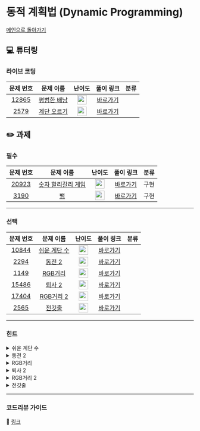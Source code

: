 # 동적 계획법 (Dynamic Programming) 

[메인으로 돌아가기](https://github.com/Altu-Bitu/Notice)

## 💻 튜터링

### 라이브 코딩

|문제 번호|문제 이름|난이도|풀이 링크|분류|
| :-----: | :-----: | :-----: | :-----: | :-----: |
|<a href="https://www.acmicpc.net/problem/12865" target="_blank">12865</a>|<a href="https://www.acmicpc.net/problem/12865" target="_blank">평범한 배낭</a>|<img height="25px" width="25px" src="https://static.solved.ac/tier_small/11.svg"/>|[바로가기]()||
|<a href="https://www.acmicpc.net/problem/2579" target="_blank">2579</a>|<a href="https://www.acmicpc.net/problem/2579" target="_blank">계단 오르기</a>|<img height="25px" width="25px" src="https://static.solved.ac/tier_small/8.svg"/>|[바로가기]()||


## ✏️ 과제

### 필수

|문제 번호|문제 이름|난이도|풀이 링크|분류|
| :-----: | :-----: | :-----: | :-----: | :-----: |
|<a href="https://www.acmicpc.net/problem/20923" target="_blank">20923</a>|<a href="https://www.acmicpc.net/problem/20923" target="_blank">숫자 할리갈리 게임</a>|<img height="25px" width="25px" src="https://static.solved.ac/tier_small/10.svg"/>|[바로가기]()|구현|
|<a href="https://www.acmicpc.net/problem/3190" target="_blank">3190</a>|<a href="https://www.acmicpc.net/problem/3190" target="_blank">뱀</a>|<img height="25px" width="25px" src="https://static.solved.ac/tier_small/11.svg"/>|[바로가기]()|구현|


---

### 선택

|문제 번호|문제 이름|난이도|풀이 링크|분류|
| :-----: | :-----: | :-----: | :-----: | :-----: |
|<a href="https://www.acmicpc.net/problem/10844" target="_blank">10844</a>|<a href="https://www.acmicpc.net/problem/10844" target="_blank">쉬운 계단 수</a>|<img height="25px" width="25px" src="https://static.solved.ac/tier_small/10.svg"/>|[바로가기]()||
|<a href="https://www.acmicpc.net/problem/2294" target="_blank">2294</a>|<a href="https://www.acmicpc.net/problem/2294" target="_blank">동전 2</a>|<img height="25px" width="25px" src="https://static.solved.ac/tier_small/10.svg"/>|[바로가기]()||
|<a href="https://www.acmicpc.net/problem/1149" target="_blank">1149</a>|<a href="https://www.acmicpc.net/problem/1149" target="_blank">RGB거리</a>|<img height="25px" width="25px" src="https://static.solved.ac/tier_small/10.svg"/>|[바로가기]()||
|<a href="https://www.acmicpc.net/problem/15486" target="_blank">15486</a>|<a href="https://www.acmicpc.net/problem/15486" target="_blank">퇴사 2</a>|<img height="25px" width="25px" src="https://static.solved.ac/tier_small/10.svg"/>|[바로가기]()||
|<a href="https://www.acmicpc.net/problem/17404" target="_blank">17404</a>|<a href="https://www.acmicpc.net/problem/17404" target="_blank">RGB거리 2</a>|<img height="25px" width="25px" src="https://static.solved.ac/tier_small/12.svg"/>|[바로가기]()||
|<a href="https://www.acmicpc.net/problem/2565" target="_blank">2565</a>|<a href="https://www.acmicpc.net/problem/2565" target="_blank">전깃줄</a>|<img height="25px" width="25px" src="https://static.solved.ac/tier_small/10.svg"/>|[바로가기]()||


---

### 힌트

<details>
<summary>쉬운 계단 수</summary>
<div markdown="1">
&nbsp;&nbsp;&nbsp;&nbsp;쉬운 계단 수는 인접한 모든 수의 차이가 1이네요. 인덱스로 접근해 볼 수 없을까요? 마침 수는 0 ~ 9 까지 밖에 없네요.
</div>
</details>

<details>
<summary>동전 2</summary>
<div markdown="1">
&nbsp;&nbsp;&nbsp;&nbsp;라이브 코딩에서 배운 문제를 응용할 수 있을 것 같아요. 그런데 최솟값을 구하는 문제네요! 그리고 주어진 동전으로 특정 가치를 못 만드는 경우도 잘 고려해야겠어요.
</div>
</details>

<details>
<summary>RGB거리</summary>
<div markdown="1">
&nbsp;&nbsp;&nbsp;&nbsp;앞 뒤 집과 서로 다른 색을 칠해야 하네요. 각 집들을 각각 세 가지 색으로 칠했을 때의 최솟값을 모두 구해보며 풀어볼까요?
</div>
</details>

<details>
<summary>퇴사 2</summary>
<div markdown="1">
&nbsp;&nbsp;&nbsp;&nbsp;지난 번 똑같은 문제를 푼 것 같지 않나요? 그런데 무엇이 달라졌을까요. 상담을 하는 경우와 안 하는 경우 중 최댓값을 구해가며 저장해봅시다.
</div>
</details>

<details>
<summary>RGB거리 2</summary>
<div markdown="1">
&nbsp;&nbsp;&nbsp;&nbsp;1149번과 달리 첫번째 집과 마지막 집의 색도 겹치면 안돼요! 그렇다면 첫번째 집을 무슨 색으로 칠했는지 알고 있어야겠네요.
</div>
</details>

<details>
<summary>전깃줄</summary>
<div markdown="1">
&nbsp;&nbsp;&nbsp;&nbsp;전깃줄이 교차하는 경우와 교차하지 않는 경우는 어떨 때인가요? 그림에 답이 있어요.
</div>
</details>

---

### 코드리뷰 가이드

🔗 [링크](https://educated-treatment-631.notion.site/0907-07c0b79eebd54e98a87e46c67d7031a8)

